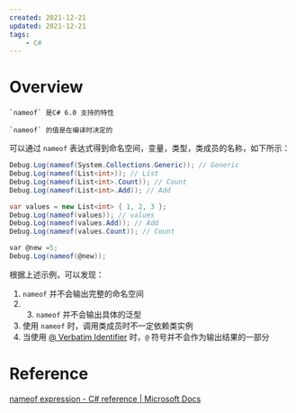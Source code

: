 ```yaml
---
created: 2021-12-21
updated: 2021-12-21
tags:
    - C#
---
```


#  Overview

```ad-note
`nameof` 是C# 6.0 支持的特性
```

```ad-important
`nameof` 的值是在编译时决定的 
```

可以通过 `nameof` 表达式得到命名空间，变量，类型，类成员的名称，如下所示：

```csharp
Debug.Log(nameof(System.Collections.Generic)); // Generic
Debug.Log(nameof(List<int>)); // List
Debug.Log(nameof(List<int>.Count)); // Count
Debug.Log(nameof(List<int>.Add)); // Add

var values = new List<int> { 1, 2, 3 };
Debug.Log(nameof(values)); // values
Debug.Log(nameof(values.Add)); // Add
Debug.Log(nameof(values.Count)); // Count

var @new =5;
Debug.Log(nameof(@new));
```

根据上述示例，可以发现：
1. `nameof` 并不会输出完整的命名空间
2. 3. `nameof` 并不会输出具体的泛型
3. 使用 `nameof` 时，调用类成员时不一定依赖类实例
4. 当使用 [ @ Verbatim Identifier](CSharp%20-%20@%20Verbatim%20Identifier.md) 时，`@` 符号并不会作为输出结果的一部分

# Reference
[nameof expression - C# reference | Microsoft Docs](https://docs.microsoft.com/en-us/dotnet/csharp/language-reference/operators/nameof)